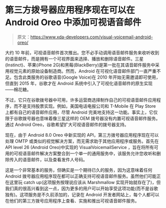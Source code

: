 # 第三方拨号器应用程序现在可以在 Android Oreo 中添加可视语音邮件

> 原文：<https://www.xda-developers.com/visual-voicemail-android-oreo/>

大约 10 年前，可视语音邮件首次推出。您不必手动调用语音邮件服务来收听收到的语音邮件，而是拥有一个可视界面来选择、播放和删除语音邮件。三星(Instinct)、苹果(iPhone 2G)和黑莓(BlackBerry)是第一批在其语音邮件服务中采用视觉元素的原始设备制造商。然而，Android 在可视化语音邮件部门一直严重不足。包含此类服务的谷歌语音(Google Voice)在 2010 年开始无需邀请即可使用，但直到 2015 年，谷歌才在 Android 系统中引入了可视化语音邮件的原生实现——棉花糖。

不过，它只在谷歌拨号器中可用，许多运营商选择制作自己的可视语音邮件应用程序，而不是支持股票实现。例如，美国电话电报公司和 T-Mobile 在 Play Store 上都有自己的语音邮件应用，尽管 Android 完美地支持这一功能。事实上，它仅限于谷歌拨号器也意味着像三星这样的 OEM 拨号器没有内置可视语音邮件服务。通过 Android Oreo，谷歌希望扩大可视语音邮件的拨号器支持。

现在，由于 Android 8.0 Oreo 中新实现的 API，第三方拨号器应用程序现在可以处理 OMTP 或类似的视觉解决方案，而无需求助于其他应用程序或服务。首先在 API level 26 (Android Oreo)中实现的 VisualVoicemailService ，旨在将所有可用的可视语音邮件解决方案整合到一个单一的通用服务中，该服务允许您收听和删除传入的语音邮件，以及查看发件人号码。

这是一个非常基本的服务，但确实是一个期待已久的服务，因为这意味着任何 Android 拨号器应用程序现在都可以正确支持可视语音邮件服务。虽然他们可能正在这里玩 catch up(这项服务按理说应该从 Marshmallow 实现开始就存在了)，但我们真的很高兴看到这一点，因为更多的用户可以开始享受这项功能(而不是谷歌独有)。这项服务是不久前添加的，记录在 Android 开发者网站上，每个人都可以在他们的第三方拨号应用程序上查看、实施和推出可视语音邮件服务。